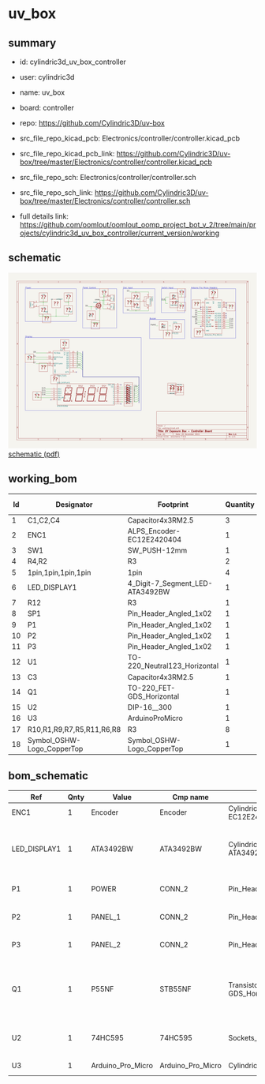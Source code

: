 # uv_box
 
## summary 
* id: cylindric3d_uv_box_controller
* user: cylindric3d
* name: uv_box
* board: controller
* repo: https://github.com/Cylindric3D/uv-box
* src_file_repo_kicad_pcb: Electronics/controller/controller.kicad_pcb
* src_file_repo_kicad_pcb_link: https://github.com/Cylindric3D/uv-box/tree/master/Electronics/controller/controller.kicad_pcb


* src_file_repo_sch: Electronics/controller/controller.sch
* src_file_repo_sch_link: https://github.com/Cylindric3D/uv-box/tree/master/Electronics/controller/controller.sch
* full details link: https://github.com/oomlout/oomlout_oomp_project_bot_v_2/tree/main/projects/cylindric3d_uv_box_controller/current_version/working  

## schematic  
![](working_schematic_600.png)  
[schematic (pdf)](working_schematic.pdf) 























## working_bom
| Id | Designator | Footprint | Quantity | Designation | Supplier and ref |  | None | 
| --- | --- | --- | --- | --- | --- | --- | --- | 
| 1 | C1,C2,C4 | Capacitor4x3RM2.5 | 3 | 0.1ÂµF |  |  | [''] | 
| 2 | ENC1 | ALPS_Encoder-EC12E2420404 | 1 | Encoder |  |  | [''] | 
| 3 | SW1 | SW_PUSH-12mm | 1 | SW_PUSH |  |  | [''] | 
| 4 | R4,R2 | R3 | 2 | 10k |  |  | [''] | 
| 5 | 1pin,1pin,1pin,1pin | 1pin | 4 | VAL** |  |  | [''] | 
| 6 | LED_DISPLAY1 | 4_Digit-7_Segment_LED-ATA3492BW | 1 | ATA3492BW |  |  | [''] | 
| 7 | R12 | R3 | 1 | 120R |  |  | [''] | 
| 8 | SP1 | Pin_Header_Angled_1x02 | 1 | PIEZO |  |  | [''] | 
| 9 | P1 | Pin_Header_Angled_1x02 | 1 | POWER |  |  | [''] | 
| 10 | P2 | Pin_Header_Angled_1x02 | 1 | PANEL_1 |  |  | [''] | 
| 11 | P3 | Pin_Header_Angled_1x02 | 1 | PANEL_2 |  |  | [''] | 
| 12 | U1 | TO-220_Neutral123_Horizontal | 1 | LM7805CT |  |  | [''] | 
| 13 | C3 | Capacitor4x3RM2.5 | 1 | 0.33ÂµF |  |  | [''] | 
| 14 | Q1 | TO-220_FET-GDS_Horizontal | 1 | P55NF |  |  | [''] | 
| 15 | U2 | DIP-16__300 | 1 | 74HC595 |  |  | [''] | 
| 16 | U3 | ArduinoProMicro | 1 | Arduino_Pro_Micro |  |  | [''] | 
| 17 | R10,R1,R9,R7,R5,R11,R6,R8 | R3 | 8 | 33R |  |  | [''] | 
| 18 | Symbol_OSHW-Logo_CopperTop | Symbol_OSHW-Logo_CopperTop | 1 | VAL** |  |  | [''] | 


## bom_schematic
| Ref | Qnty | Value | Cmp name | Footprint | Description | Vendor | DNP | 
| --- | --- | --- | --- | --- | --- | --- | --- | 
| ENC1 | 1 | Encoder | Encoder | Cylindric:ALPS_Encoder-EC12E2420404 |  |  |  | 
| LED_DISPLAY1 | 1 | ATA3492BW | ATA3492BW | Cylindric:4_Digit-7_Segment_LED-ATA3492BW | 4 Digit 7 Segment Led Common Anode Module |  |  | 
| P1 | 1 | POWER | CONN_2 | Pin_Headers:Pin_Header_Angled_1x02 | Symbole general de connecteur |  |  | 
| P2 | 1 | PANEL_1 | CONN_2 | Pin_Headers:Pin_Header_Angled_1x02 | Symbole general de connecteur |  |  | 
| P3 | 1 | PANEL_2 | CONN_2 | Pin_Headers:Pin_Header_Angled_1x02 | Symbole general de connecteur |  |  | 
| Q1 | 1 | P55NF | STB55NF | Transistors_TO-220:TO-220_FET-GDS_Horizontal | STB55NF06, 50V Vds, 30A Id, N-Channel Power MOSFET, TO220 |  |  | 
| U2 | 1 | 74HC595 | 74HC595 | Sockets_DIP:DIP-16__300 | 8 bits serial in // out Shift Register 3 State Out |  |  | 
| U3 | 1 | Arduino_Pro_Micro | Arduino_Pro_Micro | Cylindric:ArduinoProMicro | Arduino Pro Micro |  |  | 




